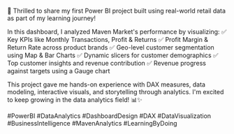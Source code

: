🚀 Thrilled to share my first Power BI project built using real-world retail data as part of my learning journey!

In this dashboard, I analyzed Maven Market's performance by visualizing:
✅ Key KPIs like Monthly Transactions, Profit & Returns
✅ Profit Margin & Return Rate across product brands
✅ Geo-level customer segmentation using Map & Bar Charts
✅ Dynamic slicers for customer demographics
✅ Top customer insights and revenue contribution
✅ Revenue progress against targets using a Gauge chart

This project gave me hands-on experience with DAX measures, data modeling, interactive visuals, and storytelling through analytics. I'm excited to keep growing in the data analytics field! 📊✨

#PowerBI #DataAnalytics #DashboardDesign #DAX #DataVisualization #BusinessIntelligence #MavenAnalytics #LearningByDoing
